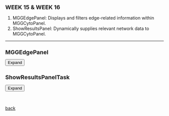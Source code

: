 ## WEEK 15 & WEEK 16


1. MGGEdgePanel: Displays and filters edge-related information within MGGCytoPanel.
2. ShowResultsPanel: Dynamically supplies relevant network data to MGGCytoPanel.


 * * *

 
<html>
<head>
  <style>
	  h1 {
      font-size: 18px;  /* Adjust the font size for h1 as needed */
    }
    h2 {
      font-size: 18px;  /* Adjust the font size for h2 as needed */
    }
   .panel {
      display: none;
      background-color: #f1f1f1;
      padding: 10px;
      margin-top: 10px;
      font-size: 10px; /* Increase the font size as needed */
      width: 800px; /* Increase the width as needed */
    }
  </style>
</head>
<body>
  <h1>MGGEdgePanel</h1>
  <button onclick="MGGEdgePanel()">Expand</button>
  <div class="panel" id="MGGEdgePanel">
    <pre>


          public class MGGEdgePanel extends AbstractMggPanel {
          	
          	JButton fetchEdges;
          	JPanel subScorePanel;
          	JPanel scorePanel;
          	JButton deleteEdges;
          	private Map<CyNetwork, Map<String, Boolean>> colors;
          	private JSlider scoreSlider;
          	
          	public MGGEdgePanel(final MGGManager manager) {
          		super(manager);
          		filters.get(currentNetwork).put("flashweave-score", new HashMap<>());
          
          		colors = new HashMap<>();
          		colors.put(currentNetwork, new HashMap<>());
          
          		init();
          		revalidate();
          		repaint();
             }
             
          	private void init() {
          		setLayout(new GridBagLayout());
          		{
          			EasyGBC c = new EasyGBC();
          		
          			JComponent scoreSlider = createFilterSlider("flashweave-score", "flashweave-score", currentNetwork, true, 100.0);
          			{
          				scorePanel = new JPanel();
          				scorePanel.setLayout(new GridBagLayout());
          				EasyGBC d = new EasyGBC();
          				scorePanel.add(scoreSlider, d.anchor("northwest").expandHoriz());
          				
          				JPanel controlPanel = createControlPanel();
          				controlPanel.setBorder(BorderFactory.createEmptyBorder(0,10,0,0));
          				scorePanel.add(controlPanel, d.anchor("west").down().noExpand());				
          			}
          			add(scorePanel, c.down().anchor("west").expandHoriz());
          
          			/*
          			 * { subScorePanel = new JPanel(); subScorePanel.setLayout(new GridBagLayout());
          			 * EasyGBC d = new EasyGBC(); subScorePanel.add(createSubScorePanel(),
          			 * d.anchor("west").expandHoriz()); subScorePanel.add(new JPanel(),
          			 * d.down().anchor("west").expandBoth()); }
          			 * 
          			 * JScrollPane scrollPane = new JScrollPane(subScorePanel,
          			 * JScrollPane.VERTICAL_SCROLLBAR_NEVER,
          			 * JScrollPane.HORIZONTAL_SCROLLBAR_AS_NEEDED);
          			 * 
          			 * add(scrollPane, c.down().anchor("west").expandBoth()); // add(new JPanel(),
          			 * c.down().anchor("west").expandBoth());
          			 */		}
          		
          	}
          	
          	private JPanel createControlPanel() {
          		JPanel controlPanel = new JPanel();
          		GridLayout layout = new GridLayout(2,2);
          		//layout.setVgap(0);
          		controlPanel.setLayout(layout);
          		{
          			fetchEdges = new JButton("Fetch extra edges");
          			fetchEdges.setToolTipText("Decrease the network score to the chosen .");
          			fetchEdges.setFont(labelFont);
          			fetchEdges.setEnabled(false);
          			controlPanel.add(fetchEdges);
          			fetchEdges.addActionListener(new ActionListener() {
          				public void actionPerformed(ActionEvent e) {
          					if (filters.containsKey(currentNetwork)
          							&& filters.get(currentNetwork).containsKey("flashweave-score")
          							&& filters.get(currentNetwork).get("flashweave-score").containsKey("flashweave-score")) {
          						Map<String, Object> args = new HashMap<>();
          						args.put("network", "current");
          						args.put("flashweave-score", String.valueOf(filters.get(currentNetwork).get("flashweave-score").get("flashweave-score").doubleValue()));
          						manager.executeCommand("string", "change flashweave-score", args, null);
          						fetchEdges.setEnabled(false);
          					}
          				}
          			});
          		}
          		{
          			deleteEdges = new JButton("Delete hidden edges");
          			deleteEdges.setToolTipText("Increase the network confidence to the chosen score.");
          			deleteEdges.setFont(labelFont);
          			deleteEdges.setEnabled(false);
          			controlPanel.add(deleteEdges);
          			deleteEdges.addActionListener(new ActionListener() {
          				public void actionPerformed(ActionEvent e) {
          					//ChangeConfidenceTaskFactory tf = new ChangeConfidenceTaskFactory(manager);
          					if (filters.containsKey(currentNetwork)
          							&& filters.get(currentNetwork).containsKey("flashweave-score")
          							&& filters.get(currentNetwork).get("flashweave-score").containsKey("flashweave-score")) {
          						Map<String, Object> args = new HashMap<>();
          						args.put("network", "current");
          						args.put("flashweave-score", String.valueOf(filters.get(currentNetwork).get("flashweave-score").get("flashweave-score").doubleValue()));
          						manager.executeCommand("string", "change flashweave-score", args, null);
          						deleteEdges.setEnabled(false);
          					}
          				}
          			});
          		}
          		controlPanel.setAlignmentX(Component.LEFT_ALIGNMENT);
          		controlPanel.setMaximumSize(new Dimension(100,100));
          		return controlPanel;
          		}
          	
          	void undoFilters() {
          		CyNetworkView view = manager.getCurrentNetworkView();
          		if (view != null) {
          			for (View<CyEdge> edge: view.getEdgeViews()) {
          				edge.clearValueLock(BasicVisualLexicon.EDGE_VISIBLE);
          			}
          	
          		}
          }
          
          	@Override
          	void doFilter(String type) {
          		 if ("flashweave-score".equals(type)) {
          		        CyNetworkView networkView = manager.getCurrentNetworkView();
          		        if (networkView != null) {
          		            CyNetwork network = networkView.getModel();
          		            double minScore = (double) scoreSlider.getValue();
          
          		            for (CyEdge edge : network.getEdgeList()) {
          		                View<CyEdge> edgeView = networkView.getEdgeView(edge);
          
          		                if (edgeView != null) {
          		                    Double edgeScore = network.getRow(edge).get("flashweave-score", Double.class);
          
          		                    if (edgeScore != null && edgeScore < minScore) {
          		                        edgeView.setLockedValue(BasicVisualLexicon.EDGE_VISIBLE, false);
          		                    } else {
          		                        edgeView.setLockedValue(BasicVisualLexicon.EDGE_VISIBLE, true);
          		                    }
          		                }
          		            }
          
          		            networkView.updateView();
          		        }
          		    }
          		
          	}
          
          	@Override
          	double initFilter(String type, String text) {
          		  if ("flashweave-score".equals(type)) {
          		        try {
          		            double initialScore = Double.parseDouble(text);
          		            scoreSlider.setValue((int) initialScore);
          		            doFilter("flashweave-score");
          		            return initialScore;
          		        } catch (NumberFormatException e) {
          		            // Handle invalid input
          		        }
          		    }
          		    return 0;
          		   }
          	
          
          	public void updateScore() {
          		scorePanel.removeAll();
          		EasyGBC d = new EasyGBC();
          		JComponent scoreSlider = createFilterSlider("flashweave-score", "flashweave-score", currentNetwork, true, 100.0);
          		scorePanel.add(scoreSlider, d.anchor("northwest").expandHoriz());
          
          		JPanel controlPanel = createControlPanel();
          		controlPanel.setBorder(BorderFactory.createEmptyBorder(0,10,0,0));
          		scorePanel.add(controlPanel, d.anchor("west").down().noExpand());
          
          	}
          
          	public void networkChanged(CyNetwork newNetwork) {
          		this.currentNetwork = newNetwork;
          		if (!filters.containsKey(currentNetwork)) {
          			filters.put(currentNetwork, new HashMap<>());
          			filters.get(currentNetwork).put("flashweave-score", new HashMap<>());
          		}
          		if (!colors.containsKey(currentNetwork)) {
          			colors.put(currentNetwork, new HashMap<>());
          		}
          
          		
          		updateScore();
          	}
          
          	public void selectedEdges(Collection<CyEdge> edges) {
          	}
          
          }
          		      

		    		

   </pre>
  </div>


  <h2>ShowResultsPanelTask</h2>
  <button onclick="ShowResultsPanelTask()">Expand</button>
  <div class="panel" id="ShowResultsPanelTask">
    <pre>
 
                	public class ShowResultsPanelTask extends AbstractTask {
                	final MGGManager manager;
                	final ShowResultsPanelTaskFactory factory;
                	final boolean show;
                
                	public ShowResultsPanelTask(final MGGManager manager, 
                	                            final ShowResultsPanelTaskFactory factory, boolean show) {
                		this.manager = manager;
                		this.factory = factory;
                		this.show = show;
                	}
                
                	public void run(TaskMonitor monitor) {
                		monitor.setTitle("Show/hide results panel");
                
                		CySwingApplication swingApplication = manager.getService(CySwingApplication.class);
                		CytoPanel cytoPanel = swingApplication.getCytoPanel(CytoPanelName.EAST);
                
                		// If the panel is not already registered, create it
                		if (cytoPanel.indexOfComponent("be.kuleuven.mgG.internal.MGG") < 0) {
                			CytoPanelComponent2 panel = new MGGCytoPanel(manager);
                
                			// Register it
                			manager.registerService(panel, CytoPanelComponent.class, new Properties());
                
                			if (cytoPanel.getState() == CytoPanelState.HIDE)
                				cytoPanel.setState(CytoPanelState.DOCK);
                
                		} else {
                			int compIndex = cytoPanel.indexOfComponent("be.kuleuven.mgG.internal.MGG");
                			Component panel = cytoPanel.getComponentAt(compIndex);
                			if (panel instanceof CytoPanelComponent2) {
                				// Unregister it
                				manager.unregisterService(panel, CytoPanelComponent.class);
                				manager.setCytoPanel(null);
                			}
                		}
                
                		// factory.reregister();
                	}
                
                	public static boolean isPanelRegistered(MGGManager manager) {
                		CySwingApplication swingApplication = manager.getService(CySwingApplication.class);
                		CytoPanel cytoPanel = swingApplication.getCytoPanel(CytoPanelName.EAST);
                
                		if (cytoPanel.indexOfComponent("be.kuleuven.mgG.internal.MGG") >= 0) 
                			return true;
                
                		return false;
                	}
                }

          	

     </pre>
  </div>

  <script>
    function MGGEdgePanel() {
      var panel = document.getElementById("MGGEdgePanel");
      if (panel.style.display === "none") {
        panel.style.display = "block";
      } else {
        panel.style.display = "none";
      }
    }
    
    function ShowResultsPanelTask() {
      var panel = document.getElementById("ShowResultsPanelTask");
      if (panel.style.display === "none") {
        panel.style.display = "block";
      } else {
        panel.style.display = "none";
      }
    }
	  
  </script>
</body>
</html>

	
	
<br> <!-- Add an empty line -->



[back](./)
